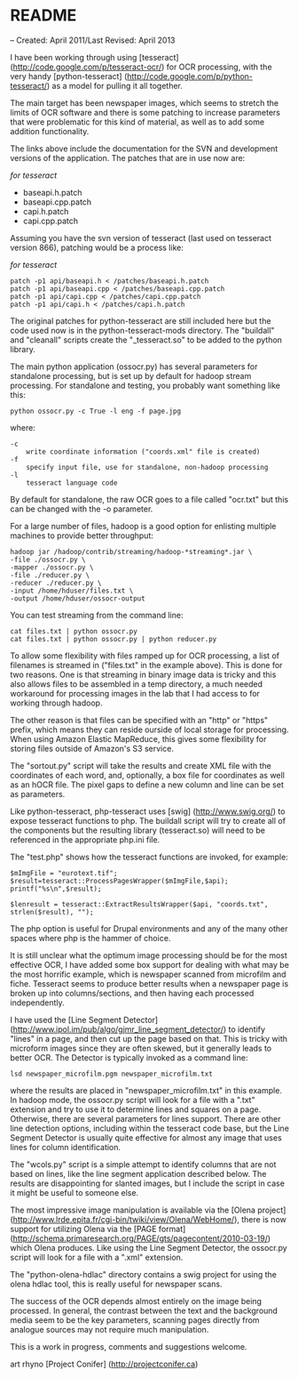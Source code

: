 README
======

– Created: April 2011/Last Revised: April 2013

I have been working through using [tesseract] (http://code.google.com/p/tesseract-ocr/)
for OCR processing, with the very handy [python-tesseract] 
(http://code.google.com/p/python-tesseract/) as a model for pulling it all together.

The main target has been newspaper images, which seems to stretch the limits of 
OCR software and there is some patching to increase parameters that
were problematic for this kind of material, as well as to add some addition
functionality.

The links above include the documentation for the SVN and development
versions of the application. The patches that are in use now are:

_for tesseract_
*   baseapi.h.patch
*   baseapi.cpp.patch
*   capi.h.patch
*   capi.cpp.patch

Assuming you have the svn version of tesseract (last used on tesseract 
version 866), patching would be a process like:

_for tesseract_

```
patch -p1 api/baseapi.h < /patches/baseapi.h.patch
patch -p1 api/baseapi.cpp < /patches/baseapi.cpp.patch
patch -p1 api/capi.cpp < /patches/capi.cpp.patch
patch -p1 api/capi.h < /patches/capi.h.patch
```

The original patches for python-tesseract are still included here but the
code used now is in the python-tesseract-mods directory. The "buildall"
and "cleanall" scripts create the "_tesseract.so" to be added to the
python library.

The main python application (ossocr.py) has several parameters for standalone
processing, but is set up by default for hadoop stream processing. For
standalone and testing, you probably want something like this:

```
python ossocr.py -c True -l eng -f page.jpg
```

where:

```
-c
    write coordinate information ("coords.xml" file is created)
-f
    specify input file, use for standalone, non-hadoop processing
-l
    tesseract language code
```

By default for standalone, the raw OCR goes to a file called "ocr.txt" 
but this can be changed with the -o parameter.

For a large number of files, hadoop is a good option for enlisting
multiple machines to provide better throughput:

```
hadoop jar /hadoop/contrib/streaming/hadoop-*streaming*.jar \
-file ./ossocr.py \
-mapper ./ossocr.py \
-file ./reducer.py \
-reducer ./reducer.py \
-input /home/hduser/files.txt \
-output /home/hduser/ossocr-output
```

You can test streaming from the command line:

```
cat files.txt | python ossocr.py
cat files.txt | python ossocr.py | python reducer.py
```

To allow some flexibility with files ramped up for OCR processing, a list of
filenames is streamed in ("files.txt" in the example above). This is done for
two reasons. One is that streaming in binary image data is tricky and this 
also allows files to be assembled in a temp directory, a much needed workaround
for processing images in the lab that I had access to for working through hadoop.

The other reason is that files can be specified with an "http" or "https"
prefix, which means they can reside ourside of local storage for processing. When
using Amazon Elastic MapReduce, this gives some flexibility for storing files
outside of Amazon's S3 service.

The "sortout.py" script will take the results and create XML file with
the coordinates of each word, and, optionally, a box file for coordinates as well 
as an hOCR file. The pixel gaps to define a new column and line can be set as 
parameters.

Like python-tesseract, php-tesseract uses [swig] (http://www.swig.org/) to
expose tesseract functions to php. The buildall script will 
try to create all of the components but the resulting library
(tesseract.so) will need to be referenced in the appropriate php.ini
file.

The "test.php" shows how the tesseract functions are invoked, for
example:

```
$mImgFile = "eurotext.tif";
$result=tesseract::ProcessPagesWrapper($mImgFile,$api);
printf("%s\n",$result);

$lenresult = tesseract::ExtractResultsWrapper($api, "coords.txt", strlen($result), "");
```

The php option is useful for Drupal environments and any of the many other spaces
where php is the hammer of choice.

It is still unclear what the optimum image processing should be for the most 
effective OCR, I have added some box support for dealing with what may be the 
most horrific example, which is newspaper scanned from microfilm and fiche. Tesseract 
seems to produce better results when a newspaper page is broken up into 
columns/sections, and then having each processed independently. 

I have used the [Line Segment Detector] 
(http://www.ipol.im/pub/algo/gjmr_line_segment_detector/)
to identify "lines" in a page, and then cut up the page based on that. This is 
tricky with microform images since they are often skewed, but it generally leads to 
better OCR. The Detector is typically invoked as a command line:

```
lsd newspaper_microfilm.pgm newspaper_microfilm.txt
```

where the results are placed in "newspaper_microfilm.txt" in this example. In 
hadoop mode, the ossocr.py script will look for a file with a ".txt" extension 
and try to use it to determine lines and squares on a page. Otherwise, there are 
several parameters for lines support. There are other line detection options, 
including within the tesseract code base, but the Line Segment Detector is usually 
quite effective for almost any image that uses lines for column identification. 

The "wcols.py" script is a simple attempt to identify columns that are not
based on lines, like the line segment application described below. The results
are disappointing for slanted images, but I include the script in case it
might be useful to someone else.

The most impressive image manipulation is available via the [Olena
project] (http://www.lrde.epita.fr/cgi-bin/twiki/view/Olena/WebHome/), there
is now support for utilizing Olena via the [PAGE format] 
(http://schema.primaresearch.org/PAGE/gts/pagecontent/2010-03-19/) which
Olena produces. Like using the Line Segment Detector, the ossocr.py script
will look for a file with a ".xml" extension.

The "python-olena-hdlac" directory contains a swig project for using the olena
hdlac tool, this is really useful for newspaper scans.

The success of the OCR depends almost entirely on the image being processed. In
general, the contrast between the text and the background media seem to be the key
parameters, scanning pages directly from analogue sources may not require much
manipulation.

This is a work in progress, comments and suggestions welcome. 

art rhyno [Project Conifer] (http://projectconifer.ca)
